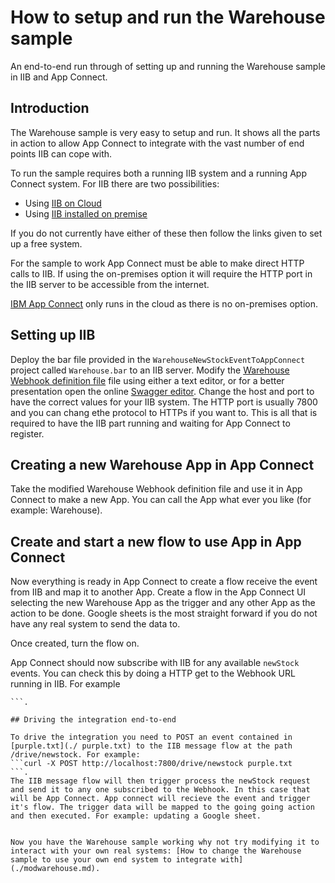 # How to setup and run the Warehouse sample
An end-to-end run through of setting up and running the Warehouse sample in IIB and App Connect.

## Introduction
The Warehouse sample is very easy to setup and run. It shows all the parts in action to allow App Connect to integrate with the vast number of end points IIB can cope with.

To run the sample requires both a running IIB system and a running App Connect system.
For IIB there are two possibilities:

* Using [IIB on Cloud](http://www.ibm.com/software/products/ibm-integration-bus-on-cloud)
* Using [IIB installed on premise](http://www.ibm.com/software/products/en/ibm-integration-bus)

If you do not currently have either of these then follow the links given to set up a free system. 

For the sample to work App Connect must be able to make direct HTTP calls to IIB. If using the on-premises option it will require the HTTP port in the IIB server to be accessible from the internet.

[IBM App Connect](http://info.appconnect.ibmcloud.com/) only runs in the cloud as there is no on-premises option.

## Setting up IIB
Deploy the bar file provided in the `WarehouseNewStockEventToAppConnect` project called `Warehouse.bar` to an IIB server.
Modify the [Warehouse Webhook definition file](./warehousedefinition.yaml) file using either a text editor, or for a better presentation open the online [Swagger editor](http://editor.swagger.io/). Change the host and port to have the correct values for your IIB system. The HTTP port is usually 7800 and you can chang ethe protocol to HTTPs if you want to.
This is all that is required to have the IIB part running and waiting for App Connect to register.

## Creating a new Warehouse App in App Connect
Take the modified Warehouse Webhook definition file and use it in App Connect to make a new App. You can call the App what ever you like (for example: Warehouse).

## Create and start a new flow to use App in App Connect
Now everything is ready in App Connect to create a flow receive the event from IIB and map it to another App. Create a flow in the App Connect UI selecting the new Warehouse App as the trigger and any other App as the action to be done. Google sheets is the most straight forward if you do not have any real system to send the data to.

Once created, turn the flow on.

App Connect should now subscribe with IIB for any available `newStock` events. You can check this by doing a HTTP get to the Webhook URL running in IIB. For example 
```curl -X GET http://localhost:7800/warehouse/stock/hook
```.

## Driving the integration end-to-end

To drive the integration you need to POST an event contained in [purple.txt](./ purple.txt) to the IIB message flow at the path /drive/newstock. For example: 
```curl -X POST http://localhost:7800/drive/newstock purple.txt
```.
The IIB message flow will then trigger process the newStock request and send it to any one subscribed to the Webhook. In this case that will be App Connect. App connect will recieve the event and trigger it's flow. The trigger data will be mapped to the going going action and then executed. For example: updating a Google sheet.


Now you have the Warehouse sample working why not try modifying it to interact with your own real systems: [How to change the Warehouse sample to use your own end system to integrate with](./modwarehouse.md).
